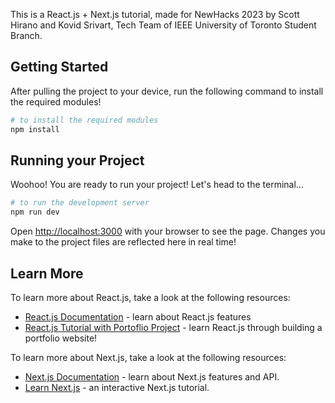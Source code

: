 This is a React.js + Next.js tutorial, made for NewHacks 2023 by Scott Hirano and Kovid Srivart, Tech Team of IEEE University of Toronto Student Branch.

## Getting Started

After pulling the project to your device, run the following command to install the required modules!

```bash
# to install the required modules
npm install
```

## Running your Project

Woohoo! You are ready to run your project! Let's head to the terminal...

```bash
# to run the development server
npm run dev
```

Open [http://localhost:3000](http://localhost:3000) with your browser to see the page. Changes you make to the project files are reflected here in real time!

## Learn More

To learn more about React.js, take a look at the following resources:

- [React.js Documentation](https://react.dev) - learn about React.js features
- [React.js Tutorial with Portoflio Project](https://youtu.be/bmpI252DmiI?si=Sc38CjcRZ80ZoHfS) - learn React.js through building a portfolio website!

To learn more about Next.js, take a look at the following resources:

- [Next.js Documentation](https://nextjs.org/docs) - learn about Next.js features and API.
- [Learn Next.js](https://nextjs.org/learn) - an interactive Next.js tutorial.
